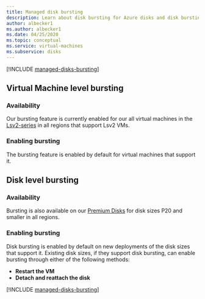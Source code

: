 ```yaml
---
title: Managed disk bursting
description: Learn about disk bursting for Azure disks and disk bursting for Azure virtual machines
author: albecker1
ms.author: albecker1
ms.date: 04/25/2020
ms.topic: conceptual
ms.service: virtual-machines
ms.subservice: disks
---
```


[!INCLUDE [managed-disks-bursting](../../../includes/managed-disks-bursting.md)]

## Virtual Machine level bursting

### Availability
Our bursting feature is currently enabled for our all virtual machines in the [Lsv2-series](../lsv2-series.md) in all regions that support Lsv2 VMs.
### Enabling bursting
The bursting feature is enabled by default for virtual machines that support it.

## Disk level bursting
### Availability
Bursting is also available on our [Premium Disks](disks-types.md#premium-ssd) for disk sizes P20 and smaller in all regions.
### Enabling bursting
Disk bursting is enabled by default on new deployments of the disk sizes that support it. Existing disk sizes, if they support disk bursting, can enable bursting through either of the following methods: 
- **Restart the VM** 
- **Detach and reattach the disk**


[!INCLUDE [managed-disks-bursting](../../../includes/managed-disks-bursting-2.md)]
